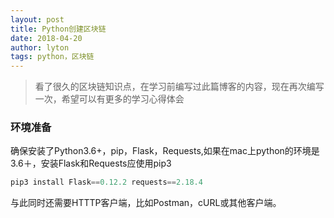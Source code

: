```yaml
---
layout: post
title: Python创建区块链
date: 2018-04-20
author: lyton
tags: python，区块链
---
```

> 看了很久的区块链知识点，在学习前编写过此篇博客的内容，现在再次编写一次，希望可以有更多的学习心得体会

### 环境准备
确保安装了Python3.6+，pip，Flask，Requests,如果在mac上python的环境是3.6＋，安装Flask和Requests应使用pip3
```Python
pip3 install Flask==0.12.2 requests==2.18.4

```
与此同时还需要HTTTP客户端，比如Postman，cURL或其他客户端。
